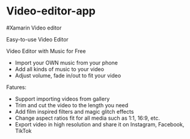 # Video-editor-app

#Xamarin Video editor 

Easy-to-use Video Editor

Video Editor with Music for Free

- Import your OWN music from your phone
- Add all kinds of music to your video
- Adjust volume, fade in/out to fit your video

Fatures:

- Support importing videos from gallery
- Trim and cut the video to the length you need
- Add film inspired filters and magic glitch effects
- Change aspect ratios fit for all media such as 1:1, 16:9, etc.
- Export video in high resolution and share it on Instagram, Facebook, TikTok
